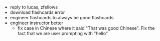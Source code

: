 - reply to lucas, zfellows
- download flashcards error
- engineer flashcards to always be good flashcards
- engineer instructor better
  - fix case in Chinese where it said "That was good Chinese". Fix the fact that we are user prompting with "hello"
  